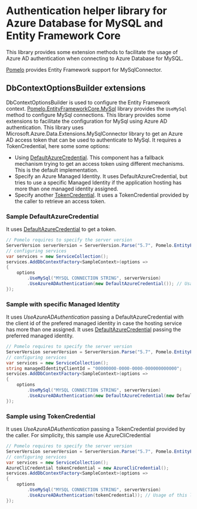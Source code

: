 # Authentication helper library for Azure Database for MySQL and Entity Framework Core

This library provides some extension methods to facilitate the usage of Azure AD authentication when connecting to Azure Database for MySQL.

[Pomelo](https://github.com/PomeloFoundation/Pomelo.EntityFrameworkCore.MySql) provides Entity Framework support for MySqlConnector.

## DbContextOptionsBuilder extensions

DbContextOptionsBuilder is used to configure the Entity Framework context. [Pomelo.EntityFrameworkCore.MySql](https://github.com/PomeloFoundation/Pomelo.EntityFrameworkCore.MySql) library provides the `UseMySql` method to configure MySql connections. This library provides some extensions to facilitate the configuration for MySql using Azure AD authentication.
This library uses Microsoft.Azure.Data.Extensions.MySqlConnector library to get an Azure AD access token that can be used to authenticate to MySql. It requires a TokenCredential, here some some options:
* Using [DefaultAzureCredential](https://learn.microsoft.com/en-us/dotnet/api/azure.identity.defaultazurecredential?view=azure-dotnet). This component has a fallback mechanism trying to get an access token using different mechanisms. This is the default implementation.
* Specify an Azure Managed Identity. It uses DefaultAzureCredential, but tries to use a specific Managed Identity if the application hosting has more than one managed identity assigned.
* Specify another [TokenCredential](https://learn.microsoft.com/en-us/dotnet/api/azure.core.tokencredential?view=azure-dotnet). It uses a TokenCredential provided by the caller to retrieve an access token.

### Sample DefaultAzureCredential

It uses [DefaultAzureCredential](https://learn.microsoft.com/en-us/dotnet/api/azure.identity.defaultazurecredential?view=azure-dotnet) to get a token.

```csharp
// Pomelo requires to specify the server version
ServerVersion serverVersion = ServerVersion.Parse("5.7", Pomelo.EntityFrameworkCore.MySql.Infrastructure.ServerType.MySql);
// configuring services
var services = new ServiceCollection();
services.AddDbContextFactory<SampleContext>(options =>
{
    options
        .UseMySql("MYSQL CONNECTION STRING", serverVersion)
        .UseAzureADAuthentication(new DefaultAzureCredential()); // Usage of this library
});
```

### Sample with specific Managed Identity

It uses _UseAzureADAuthentication_ passing a DefaultAzureCredential with the client id of the prefered managed identity in case the hosting service has more than one assigned. It uses [DefaultAzureCredential](https://learn.microsoft.com/en-us/dotnet/api/azure.identity.defaultazurecredential?view=azure-dotnet) passing the preferred managed identity.

```csharp
// Pomelo requires to specify the server version
ServerVersion serverVersion = ServerVersion.Parse("5.7", Pomelo.EntityFrameworkCore.MySql.Infrastructure.ServerType.MySql);
// configuring services
var services = new ServiceCollection();
string managedIdentityClientId = "00000000-0000-0000-000000000000";
services.AddDbContextFactory<SampleContext>(options =>
{
    options
        .UseMySql("MYSQL CONNECTION STRING", serverVersion)
        .UseAzureADAuthentication(new DefaultAzureCredential(new DefaultAzureCredentialOptions { ManagedIdentityClientId = managedIdentityClientId })); // Usage of this library
});
```

### Sample using TokenCredential

It uses _UseAzureADAuthentication_ passing a TokenCredential provided by the caller. For simplicity, this sample use AzureCliCredential

```csharp
// Pomelo requires to specify the server version
ServerVersion serverVersion = ServerVersion.Parse("5.7", Pomelo.EntityFrameworkCore.MySql.Infrastructure.ServerType.MySql);
// configuring services
var services = new ServiceCollection();
AzureCliCredential tokenCredential = new AzureCliCredential();
services.AddDbContextFactory<SampleContext>(options =>
{
    options
        .UseMySql("MYSQL CONNECTION STRING", serverVersion)
        .UseAzureADAuthentication(tokenCredential)); // Usage of this library
});
```